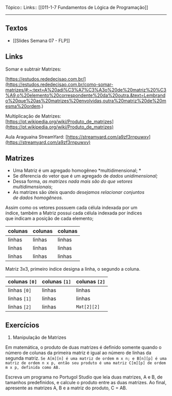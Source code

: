 Tópico:: 
Links:: [[011-1-7 Fundamentos de Lógica de Programação]]

---

## Textos
- [[Slides Semana 07 - FLP]]

## Links

Somar e subtrair Matrizes:

[https://estudos.rededecisao.com.br/](https://estudos.rededecisao.com.br/como-somar-matrizes/#:~:text=A%20adi%C3%A7%C3%A3o%20de%20matriz%20%C3%A9,o%20elemento%20correspondente%20da%20outra.&text=Lembrando%20que%20as%20matrizes%20envolvidas,outra%20matriz%20de%20mesma%20ordem.)  

Multiplicação de Matrizes:  
[https://pt.wikipedia.org/wiki/Produto_de_matrizes](https://pt.wikipedia.org/wiki/Produto_de_matrizes)  

Aula Araguaína StreamYard:
[https://streamyard.com/a9zf3rnpuwxv](https://streamyard.com/a9zf3rnpuwxv)

## Matrizes

- Uma Matriz é um agregado homogêneo *multidimensional; * 
-  Se diferencia do vetor que é um agregado de *dados unidimensional;*  
- Dessa forma, *as matrizes nada mais são do que vetores  
multidimensionais*;  
-  As matrizes são úteis quando *desejamos relacionar conjuntos  
de dados homogêneos.*

Assim como os vetores possuem cada célula indexada por um  
índice, também a Matriz possui cada célula indexada por índices  
que indicam a posição de cada elemento;  

| colunas | colunas | colunas                                    |
|--------|--------|--------------------------------------------|
|linhas    | linhas  | linhas                 |
| linhas   | linhas   | linhas            |
| linhas   | linhas   |linhas          |

Matriz 3x3, primeiro índice designa a linha, o segundo a coluna.

| colunas `[0]` | colunas `[1]` | colunas `[2]`      |
|--------------|--------------|--------------------|
| linhas `[0]` | linhas       | linhas             |
| linhas `[1]` | linhas       | linhas             |
| linhas `[2]` | linhas       | `Mat[2][2]`        |

## Exercícios
1) Manipulação de Matrizes

Em matemática, o produto de duas matrizes é definido somente quando o número de colunas da primeira matriz é igual ao número de linhas da segunda matriz. `Se A[m][n] é uma matriz de ordem m x n; e B[n][p] é uma matriz de ordem n x p, então seu produto é uma matriz C[m][p] de ordem m x p, definida como AB.`

Escreva um programa no Portugol Studio que leia duas matrizes, A e B, de tamanhos predefinidos, e calcule o produto entre as duas matrizes. Ao final, apresente as matrizes A, B e a matriz do produto, C = AB.
